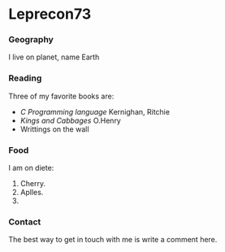 # Leprecon73

### Geography

I live on planet, name Earth 

### Reading

Three of my favorite books are:

- *C Programming language* Kernighan, Ritchie
- *Kings and Cabbages* O.Henry
- Writtings on the wall

### Food

I am on diete:

1. Cherry.
2. Aplles.
3. 

### Contact

The best way to get in touch with me is write a comment here.
